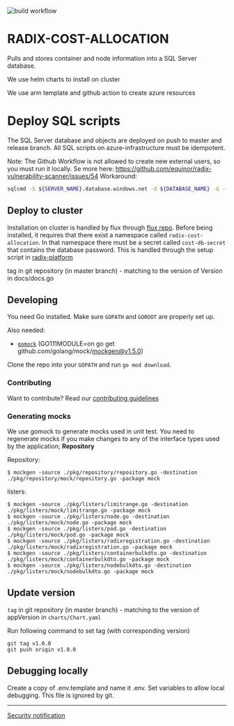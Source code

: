 ![build workflow](https://github.com/equinor/radix-cost-allocation/actions/workflows/build-push.yml/badge.svg) 

# RADIX-COST-ALLOCATION

Pulls and stores container and node information into a SQL Server database.

We use helm charts to install on cluster

We use arm template and github action to create azure resources

# Deploy SQL scripts
The SQL Server database and objects are deployed on push to master and release branch.
All SQL scripts on azure-infrastructure must be idempotent.

Note: The Github Workflow is not allowed to create new external users, so you must run it locally. Se more here: https://github.com/equinor/radix-vulnerability-scanner/issues/54
Workaround:
```sh
sqlcmd -S ${SERVER_NAME}.database.windows.net -d ${DATABASE_NAME} -G --variables RADIX_ZONE=${RADIX_ZONE} -i createSchema.sql
```

## Deploy to cluster

Installation on cluster is handled by flux through [flux repo](https://github.com/equinor/radix-flux). Before being installed, it requires that there exist a namespace called `radix-cost-allocation`. In that namespace there must be a secret called `cost-db-secret` that contains the database password. This is handled through the setup script in [radix-platform](https://github.com/equinor/radix-platform)

tag in git repository (in master branch) - matching to the version of Version in docs/docs.go

## Developing

You need Go installed. Make sure `GOPATH` and `GOROOT` are properly set up.

Also needed:

- [`gomock`](https://github.com/golang/mock) (GO111MODULE=on go get github.com/golang/mock/mockgen@v1.5.0)

Clone the repo into your `GOPATH` and run `go mod download`.

### Contributing

Want to contribute? Read our [contributing guidelines](./CONTRIBUTING.md)

### Generating mocks
We use gomock to generate mocks used in unit test.
You need to regenerate mocks if you make changes to any of the interface types used by the application; **Repository**

Repository:
```
$ mockgen -source ./pkg/repository/repository.go -destination ./pkg/repository/mock/repository.go -package mock
```
listers:
```
$ mockgen -source ./pkg/listers/limitrange.go -destination ./pkg/listers/mock/limitrange.go -package mock
$ mockgen -source ./pkg/listers/node.go -destination ./pkg/listers/mock/node.go -package mock
$ mockgen -source ./pkg/listers/pod.go -destination ./pkg/listers/mock/pod.go -package mock
$ mockgen -source ./pkg/listers/radixregistration.go -destination ./pkg/listers/mock/radixregistration.go -package mock
$ mockgen -source ./pkg/listers/containerbulkdto.go -destination ./pkg/listers/mock/containerbulkdto.go -package mock
$ mockgen -source ./pkg/listers/nodebulkdto.go -destination ./pkg/listers/mock/nodebulkdto.go -package mock
```

## Update version

`tag` in git repository (in master branch) - matching to the version of appVersion in `charts/Chart.yaml`

Run following command to set tag (with corresponding version)
```
git tag v1.0.0
git push origin v1.0.0
```

## Debugging locally

Create a copy of .env.template and name it .env. Set variables to allow local debugging. This file is ignored by git.


---------

[Security notification](./SECURITY.md)
